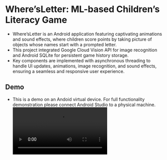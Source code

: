 # Where’sLetter: ML-based Children’s Literacy Game

- Where’sLetter is an Android application featuring captivating animations and sound effects, where children score points by taking picture of objects whose names start with a prompted letter.
- This project integrated Google Cloud Vision API for image recognition and Android SQLite for persistent game history storage.
- Key components are implemented with asynchronous threading to handle UI updates, animations, image recognition, and sound effects, ensuring a seamless and responsive user experience.

## Demo
- This is a demo on an Andoid virtual device. For full functionality demonstration please connect Android Studio to a physical machine.
<video src="https://github.com/user-attachments/assets/d3f31c37-72c0-45eb-a4e6-0f6159e94e20"></video>

